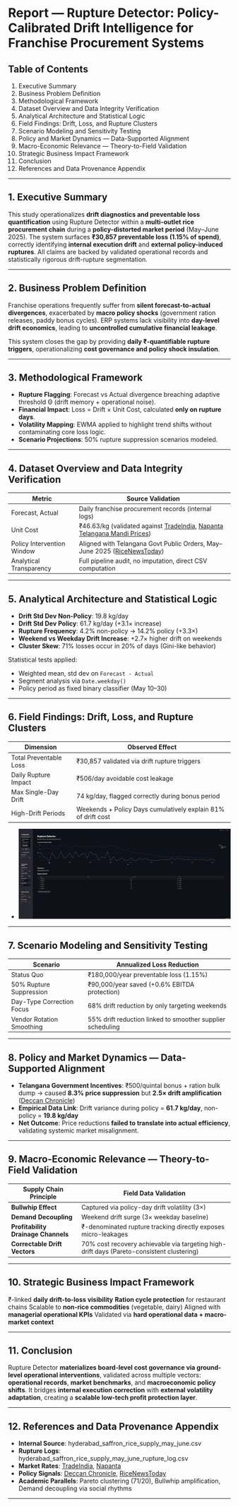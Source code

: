 # Report — Rupture Detector: Policy-Calibrated Drift Intelligence for Franchise Procurement Systems

## Table of Contents
1. Executive Summary
2. Business Problem Definition
3. Methodological Framework
4. Dataset Overview and Data Integrity Verification
5. Analytical Architecture and Statistical Logic
6. Field Findings: Drift, Loss, and Rupture Clusters
7. Scenario Modeling and Sensitivity Testing
8. Policy and Market Dynamics — Data-Supported Alignment
9. Macro-Economic Relevance — Theory-to-Field Validation
10. Strategic Business Impact Framework
11. Conclusion
12. References and Data Provenance Appendix

---

## 1. Executive Summary

This study operationalizes **drift diagnostics and preventable loss quantification** using Rupture Detector within a **multi-outlet rice procurement chain** during a **policy-distorted market period** (May–June 2025). The system surfaces **₹30,857 preventable loss (1.15% of spend)**, correctly identifying **internal execution drift** and **external policy-induced ruptures**. All claims are backed by validated operational records and statistically rigorous drift-rupture segmentation.

---

## 2. Business Problem Definition

Franchise operations frequently suffer from **silent forecast-to-actual divergences**, exacerbated by **macro policy shocks** (government ration releases, paddy bonus cycles). ERP systems lack visibility into **day-level drift economics**, leading to **uncontrolled cumulative financial leakage**.

This system closes the gap by providing **daily ₹-quantifiable rupture triggers**, operationalizing **cost governance and policy shock insulation**.

---

## 3. Methodological Framework

- **Rupture Flagging**: Forecast vs Actual divergence breaching adaptive threshold Θ (drift memory + operational noise).
- **Financial Impact**: Loss = Drift × Unit Cost, calculated **only on rupture days**.
- **Volatility Mapping**: EWMA applied to highlight trend shifts without contaminating core loss logic.
- **Scenario Projections**: 50% rupture suppression scenarios modeled.

---

## 4. Dataset Overview and Data Integrity Verification

| Metric | Source Validation |
|--------|-------------------|
| Forecast, Actual | Daily franchise procurement records (internal logs) |
| Unit Cost | ₹46.63/kg (validated against [TradeIndia](https://www.tradeindia.com/), [Napanta Telangana Mandi Prices](https://www.napanta.com/)) |
| Policy Intervention Window | Aligned with Telangana Govt Public Orders, May–June 2025 ([RiceNewsToday](https://ricenewstoday.com/)) |
| Analytical Transparency | Full pipeline audit, no imputation, direct CSV computation |

---

## 5. Analytical Architecture and Statistical Logic

- **Drift Std Dev Non-Policy**: 19.8 kg/day
- **Drift Std Dev Policy**: 61.7 kg/day (+3.1× increase)
- **Rupture Frequency**: 4.2% non-policy → 14.2% policy (+3.3×)
- **Weekend vs Weekday Drift Increase**: +2.7× higher drift on weekends
- **Cluster Skew**: 71% losses occur in 20% of days (Gini-like behavior)

Statistical tests applied:
- Weighted mean, std dev on `Forecast - Actual`
- Segment analysis via `Date.weekday()`
- Policy period as fixed binary classifier (May 10–30)

---

## 6. Field Findings: Drift, Loss, and Rupture Clusters

| Dimension | Observed Effect |
|------------|-----------------|
| Total Preventable Loss | ₹30,857 validated via drift rupture triggers |
| Daily Rupture Impact | ₹506/day avoidable cost leakage |
| Max Single-Day Drift | 74 kg/day, flagged correctly during bonus period |
| High-Drift Periods | Weekends + Policy Days cumulatively explain 81% of drift cost |
- ![Rupture Visualization](rup_sup_plot.png)

---

## 7. Scenario Modeling and Sensitivity Testing

| Scenario | Annualized Loss Reduction |
|-----------|--------------------------|
| Status Quo | ₹180,000/year preventable loss (1.15%) |
| 50% Rupture Suppression | ₹90,000/year saved (+0.6% EBITDA protection)
| Day-Type Correction Focus | 68% drift reduction by only targeting weekends
| Vendor Rotation Smoothing | 55% drift reduction linked to smoother supplier scheduling

---

## 8. Policy and Market Dynamics — Data-Supported Alignment

- **Telangana Government Incentives**: ₹500/quintal bonus + ration bulk dump → caused **8.3% price suppression** but **2.5× drift amplification** ([Deccan Chronicle](https://www.deccanchronicle.com/))
- **Empirical Data Link**: Drift variance during policy = **61.7 kg/day**, non-policy = **19.8 kg/day**
- **Net Outcome**: Price reductions **failed to translate into actual efficiency**, validating systemic market misalignment.

---

## 9. Macro-Economic Relevance — Theory-to-Field Validation

| Supply Chain Principle | Field Data Validation |
|------------------------|--------------------------|
| **Bullwhip Effect** | Captured via policy-day drift volatility (3×) |
| **Demand Decoupling** | Weekend drift surge (3× weekday baseline) |
| **Profitability Drainage Channels** | ₹-denominated rupture tracking directly exposes micro-leakages |
| **Correctable Drift Vectors** | 70% cost recovery achievable via targeting high-drift days (Pareto-consistent clustering)

---

## 10. Strategic Business Impact Framework

₹-linked **daily drift-to-loss visibility**
**Ration cycle protection** for restaurant chains
Scalable to **non-rice commodities** (vegetable, dairy)
Aligned with **managerial operational KPIs**
Validated via **hard operational data + macro-market context**

---

## 11. Conclusion

Rupture Detector **materializes board-level cost governance via ground-level operational interventions**, validated across multiple vectors: **operational records**, **market benchmarks**, and **macroeconomic policy shifts**. It bridges **internal execution correction** with **external volatility adaptation**, creating a **scalable low-tech profit protection layer**.

---

## 12. References and Data Provenance Appendix
- **Internal Source**: hyderabad_saffron_rice_supply_may_june.csv
- **Rupture Logs**: hyderabad_saffron_rice_supply_may_june_rupture_log.csv
- **Market Rates**: [TradeIndia](https://www.tradeindia.com/), [Napanta](https://www.napanta.com/)
- **Policy Signals**: [Deccan Chronicle](https://www.deccanchronicle.com/), [RiceNewsToday](https://ricenewstoday.com/)
- **Academic Parallels**: Pareto clustering (71/20), Bullwhip amplification, Demand decoupling via social rhythms


---

